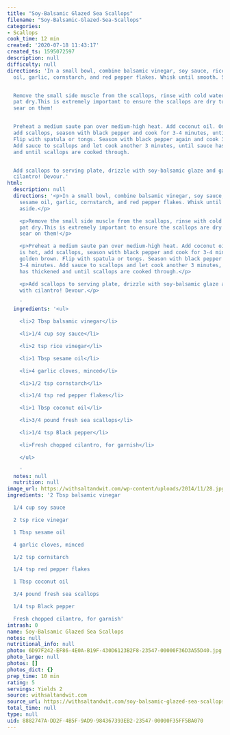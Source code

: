 ```yaml
---
title: "Soy-Balsamic Glazed Sea Scallops"
filename: "Soy-Balsamic-Glazed-Sea-Scallops"
categories:
- Scallops
cook_time: 12 min
created: '2020-07-18 11:43:17'
created_ts: 1595072597
description: null
difficulty: null
directions: 'In a small bowl, combine balsamic vinegar, soy sauce, rice vinegar, sesame
  oil, garlic, cornstarch, and red pepper flakes. Whisk until smooth. Set aside.


  Remove the small side muscle from the scallops, rinse with cold water and thoroughly
  pat dry.This is extremely important to ensure the scallops are dry to get a good
  sear on them!


  Preheat a medium saute pan over medium-high heat. Add coconut oil. Once pan is hot,
  add scallops, season with black pepper and cook for 3-4 minutes, until golden brown.
  Flip with spatula or tongs. Season with black pepper again and cook 3-4 minutes.
  Add sauce to scallops and let cook another 3 minutes, until sauce has thickened
  and until scallops are cooked through.


  Add scallops to serving plate, drizzle with soy-balsamic glaze and garnish with
  cilantro! Devour.'
html:
  description: null
  directions: '<p>In a small bowl, combine balsamic vinegar, soy sauce, rice vinegar,
    sesame oil, garlic, cornstarch, and red pepper flakes. Whisk until smooth. Set
    aside.</p>

    <p>Remove the small side muscle from the scallops, rinse with cold water and thoroughly
    pat dry.This is extremely important to ensure the scallops are dry to get a good
    sear on them!</p>

    <p>Preheat a medium saute pan over medium-high heat. Add coconut oil. Once pan
    is hot, add scallops, season with black pepper and cook for 3-4 minutes, until
    golden brown. Flip with spatula or tongs. Season with black pepper again and cook
    3-4 minutes. Add sauce to scallops and let cook another 3 minutes, until sauce
    has thickened and until scallops are cooked through.</p>

    <p>Add scallops to serving plate, drizzle with soy-balsamic glaze and garnish
    with cilantro! Devour.</p>

    '
  ingredients: '<ul>

    <li>2 Tbsp balsamic vinegar</li>

    <li>1/4 cup soy sauce</li>

    <li>2 tsp rice vinegar</li>

    <li>1 Tbsp sesame oil</li>

    <li>4 garlic cloves, minced</li>

    <li>1/2 tsp cornstarch</li>

    <li>1/4 tsp red pepper flakes</li>

    <li>1 Tbsp coconut oil</li>

    <li>3/4 pound fresh sea scallops</li>

    <li>1/4 tsp Black pepper</li>

    <li>Fresh chopped cilantro, for garnish</li>

    </ul>

    '
  notes: null
  nutrition: null
image_url: https://withsaltandwit.com/wp-content/uploads/2014/11/28.jpg
ingredients: '2 Tbsp balsamic vinegar

  1/4 cup soy sauce

  2 tsp rice vinegar

  1 Tbsp sesame oil

  4 garlic cloves, minced

  1/2 tsp cornstarch

  1/4 tsp red pepper flakes

  1 Tbsp coconut oil

  3/4 pound fresh sea scallops

  1/4 tsp Black pepper

  Fresh chopped cilantro, for garnish'
intrash: 0
name: Soy-Balsamic Glazed Sea Scallops
notes: null
nutritional_info: null
photo: 6D97F242-EF86-4E0A-B19F-430D6123B2F8-23547-00000F36D3A55D40.jpg
photo_large: null
photos: []
photos_dict: {}
prep_time: 10 min
rating: 5
servings: Yields 2
source: withsaltandwit.com
source_url: https://withsaltandwit.com/soy-balsamic-glazed-sea-scallops/
total_time: null
type: null
uid: 8882747A-DD2F-4B5F-9AD9-984367393EB2-23547-00000F35FF5BA070
---
```

